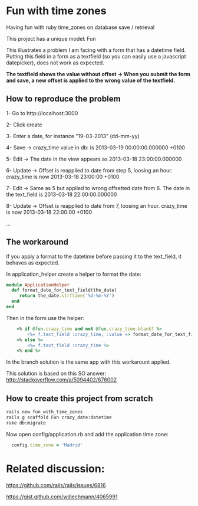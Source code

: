 Fun with time zones
===================

Having fun with ruby time_zones on database save / retrieval

This project has a unique model: Fun

This illustrates a problem I am facing with a form that has a datetime field.
Putting this field in a form as a textfield (so you can easily use a javascript datepicker), does not work as expected.

**The textfield shows the value without offset -> When you submit the form and save, a new offset is applied to the wrong value of the textfield.**

## How to reproduce the problem
1- Go to http://localhost:3000

2- Click create

3- Enter a date, for instance "19-03-2013" (dd-mm-yy)

4- Save -> crazy_time value in db: is 2013-03-19 00:00:00.000000 +0100

5- Edit -> The date in the view appears as 2013-03-18 23:00:00.000000

6- Update -> Offset is reapplied to date from step 5, loosing an hour. crazy_time is now 2013-03-18 23:00:00 +0100

7- Edit -> Same as 5 but applied to wrong offsetted date from 6. The date in the text_field is 2013-03-18 22:00:00.000000

8- Update -> Offset is reapplied to date from 7, loosing an hour. crazy_time is now 2013-03-18 22:00:00 +0100

...

## The workaround ##
If you apply a format to the datetime before passing it to the text_field, it behaves as expected.

In application_helper create a helper to format the date:

```ruby
module ApplicationHelper
  def format_date_for_text_field(the_date)
     return the_date.strftime('%d-%m-%Y')
  end
end
```

Then in the form use the helper:

```ruby
    <% if @fun.crazy_time and not @fun.crazy_time.blank? %>
        <%= f.text_field :crazy_time, :value => format_date_for_text_field(@fun.crazy_time) %>
    <% else %>
        <%= f.text_field :crazy_time %>
    <% end %>
```


In the branch solution is the same app with this workarount applied.

This solution is based on this SO answer: http://stackoverflow.com/a/5094402/676002

## How to create this project from scratch

```bash
rails new fun_with_time_zones
rails g scaffold Fun crazy_date:datetime
rake db:migrate
```

Now open config/application.rb and add the application time zone:

```ruby
  config.time_zone = 'Madrid'
```

# Related discussion:

https://github.com/rails/rails/issues/6816

https://gist.github.com/wdiechmann/4065991
